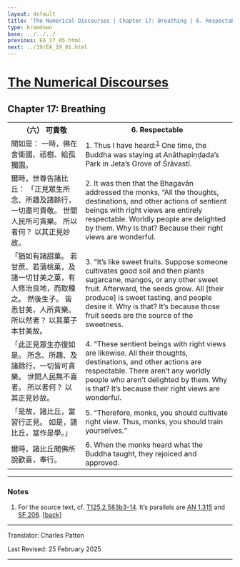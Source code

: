 ```yaml
---
layout: default
title: 'The Numerical Discourses | Chapter 17: Breathing | 6. Respectable'
type: kramdown
base: ../../../
previous: EA_17_05.html
next: ../19/EA_19_01.html
---
```


<h1><a href='../index.html'>The Numerical Discourses</a></h1>
<h2>Chapter 17: Breathing</h2>

<table class="trans">
  <th class='ch'>（六） 可貴敬</th>
  <th class='en'>6. Respectable</th>
  <tr>
    <td class='ch' title='t125.2.583b3'>聞如是： 一時，佛在舍衛國、祇樹、給孤獨園。</td>
    <td id='p1'>1. Thus I have heard:<sup id="ref1"><a href="#n1">1</a></sup> One time, the Buddha was staying at Anāthapiṇḍada’s Park in Jeta’s Grove of Śrāvastī.</td>
  </tr>
  <tr>
    <td class='ch' title='t125.2.583b4'>爾時，世尊告諸比丘： 「正見眾生所念、所趣及諸餘行，一切盡可貴敬。 世間人民所可貪樂。 所以者何？ 以其正見妙故。</td>
    <td id='p2'>2. It was then that the Bhagavān addressed the monks, “All the thoughts, destinations, and other actions of sentient beings with right views are entirely respectable. Worldly people are delighted by them. Why is that? Because their right views are wonderful.</td>
  </tr>
  <tr>
    <td class='ch' title='t125.2.583b6'>「猶如有諸甜菓。 若甘蔗、若蒲桃菓，及諸一切甘美之菓，有人修治良地，而取種之。 然後生子。 皆悉甘美，人所貪樂。 所以然者？ 以其菓子本甘美故。</td>
    <td id='p3'>3. “It’s like sweet fruits. Suppose someone cultivates good soil and then plants sugarcane, mangos, or any other sweet fruit. Afterward, the seeds grow. All [their produce] is sweet tasting, and people desire it. Why is that? It’s because those fruit seeds are the source of the sweetness.</td>
  </tr>
  <tr>
    <td class='ch' title='t125.2.583b10'>「此正見眾生亦復如是。 所念、所趣、及諸餘行，一切皆可貪樂。 世間人民無不喜者。 所以者何？ 以其正見妙故。</td>
    <td id='p4'>4. “These sentient beings with right views are likewise. All their thoughts, destinations, and other actions are respectable. There aren’t any worldly people who aren’t delighted by them. Why is that? It’s because their right views are wonderful.</td>
  </tr>
  <tr>
    <td class='ch' title='t125.2.583b12'>「是故，諸比丘，當習行正見。 如是，諸比丘，當作是學。」</td>
    <td id='p5'>5. “Therefore, monks, you should cultivate right view. Thus, monks, you should train yourselves.”</td>
  </tr>
  <tr>
    <td class='ch' title='t125.2.583b13'>爾時，諸比丘聞佛所說歡喜，奉行。</td>
    <td id='p6'>6. When the monks heard what the Buddha taught, they rejoiced and approved.</td>
  </tr>
</table>

<hr/>

<h3 id="notes">Notes</h3>

<ol class="notes-list">
<li id="n1"><p>For the source text, cf. <a href="https://cbetaonline.dila.edu.tw/zh/T02n0125_p0583b03" target="_blank">T125.2.583b3-14</a>. It’s parallels are <a href="https://suttacentral.net/an1.315" target="_blank">AN 1.315</a> and <a href="https://suttacentral.net/sf206" target="_blank">SF 206</a>. [<a href="#ref1">back</a>]</p></li>
</ol>
<hr/>

<p class="translator">Translator: Charles Patton</p>
<p class='revised'>Last Revised: 25 February 2025</p>

<hr/>